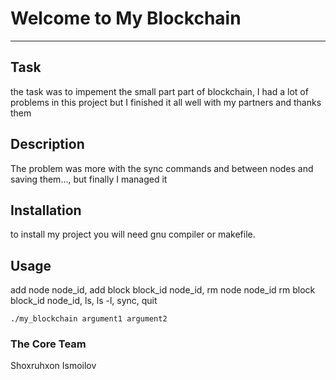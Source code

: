 # Welcome to My Blockchain
***

## Task
the task was to impement the small part part of blockchain,
I had a lot of problems in this project but I finished it all well with my partners and thanks them

## Description
The problem was more with the sync commands and between nodes and saving them..., but finally I managed it

## Installation
to install my project you will need gnu compiler or makefile.

## Usage
add node node_id, add block block_id node_id, rm node node_id rm block block_id node_id, ls, ls -l, sync, quit
```
./my_blockchain argument1 argument2
```

### The Core Team
Shoxruhxon Ismoilov
